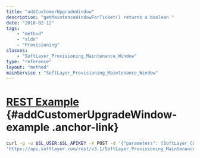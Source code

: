 ```yaml
---
title: "addCustomerUpgradeWindow"
description: "getMaintenceWindowForTicket() returns a boolean "
date: "2018-02-12"
tags:
    - "method"
    - "sldn"
    - "Provisioning"
classes:
    - "SoftLayer_Provisioning_Maintenance_Window"
type: "reference"
layout: "method"
mainService : "SoftLayer_Provisioning_Maintenance_Window"
---
```


# [REST Example](#addCustomerUpgradeWindow-example) <a href="/article/rest/"><i class="fas fa-question"></i></a> {#addCustomerUpgradeWindow-example .anchor-link} 
```bash
curl -g -u $SL_USER:$SL_APIKEY -X POST -d '{"parameters": [SoftLayer_Container_Provisioning_Maintenance_Window]}' \
'https://api.softlayer.com/rest/v3.1/SoftLayer_Provisioning_Maintenance_Window/addCustomerUpgradeWindow'
```
